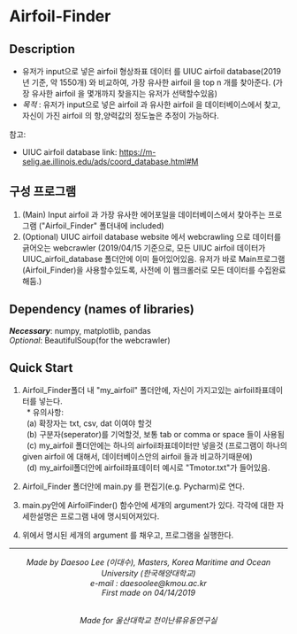 # Airfoil-Finder

<h2>Description</h2>

<ul>

<li> 유저가 input으로 넣은 airfoil 형상좌표 데이터 를 UIUC airfoil database(2019년 기준, 약 1550개) 와 비교하여, 가장 유사한 airfoil 을 top n 개를 찾아준다. (가장 유사한 airfoil 을 몇개까지 찾을지는 유저가 선택할수있음)

<li> <i>목적</i> : 유저가 input으로 넣은 airfoil 과 유사한 airfoil 을 데이터베이스에서 찾고, 자신이 가진 airfoil 의 항,양력값의 정도높은 추정이 가능하다.
</ul>

  참고:
- UIUC airfoil database link: https://m-selig.ae.illinois.edu/ads/coord_database.html#M

<h2>구성 프로그램</h2>
<ol>
<li>(Main) Input airfoil 과 가장 유사한 에어포일을 데이터베이스에서 찾아주는 프로그램 ("Airfoil_Finder" 폴더내에 included)<br>
<li>(Optional) UIUC airfoil database website 에서 webcrawling 으로 데이터를 긁어오는 webcrawler (2019/04/15 기준으로, 모든 UIUC airfoil 데이터가 UIUC_airfoil_database 폴더안에 이미 들어있어있음. 유저가 바로 Main프로그램(Airfoil_Finder)을 사용할수있도록, 사전에 이 웹크롤러로 모든 데이터를 수집완료해둠.)
</ol>

<h2>Dependency (names of libraries)</h2> 
<i><b>Necessary</b></i>: numpy, matplotlib, pandas <br>
<i>Optional</i>: BeautifulSoup(for the webcrawler)

<h2>Quick Start</h2>

1. Airfoil_Finder폴더 내 "my_airfoil" 폴더안에, 자신이 가지고있는 airfoil좌표데이터를 넣는다.<br> 
&nbsp;&nbsp;* 유의사항: <br>
&nbsp;&nbsp;(a) 확장자는 txt, csv, dat 이여야 할것<br>
&nbsp;&nbsp;(b) 구분자(seperator)를 기억할것, 보통 tab or comma or space 들이 사용됨<br>
&nbsp;&nbsp;(c) my_airfoil 폴더안에는 하나의 airfoil좌표데이터만 넣을것 (프로그램이 하나의 given airfoil 에 대해서, 데이터베이스안의 airfoil 들과 비교하기때문에)<br>
&nbsp;&nbsp;(d) my_airfoil폴더안에 airfoil좌표데이터 예시로 "Tmotor.txt"가 들어있음. <br>


2. Airfoil_Finder 폴더안에 main.py 를 편집기(e.g. Pycharm)로 연다.<br>

3. main.py안에 AirfoilFinder() 함수안에 세개의 argument가 있다. 각각에 대한 자세한설명은 프로그램 내에 명시되어져있다.<br>

4. 위에서 명시된 세개의 argument 를 채우고, 프로그램을 실행한다.<br>
<hr> 

<p align="center">
<i>
Made by Daesoo Lee (이대수), Masters, Korea Maritime and Ocean University (한국해양대학교)<br>
e-mail : daesoolee@kmou.ac.kr<br>
First made on 04/14/2019<br><br></p>

<p align="center">
Made for 울산대학교 천이난류유동연구실
</i>
</p>


